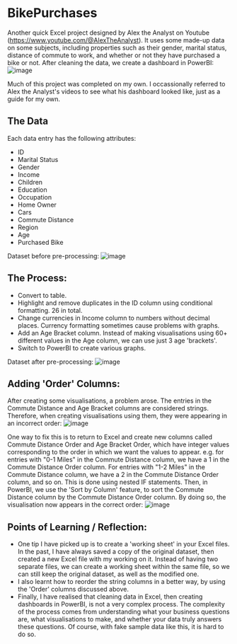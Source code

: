 # BikePurchases
Another quick Excel project designed by Alex the Analyst on Youtube (https://www.youtube.com/@AlexTheAnalyst). It uses some made-up data on some subjects, including properties such as their gender, marital status, distance of commute to work, and whether or not they have purchased a bike or not. After cleaning the data, we create a dashboard in PowerBI:
![image](https://github.com/user-attachments/assets/6ad2c485-1cc3-4476-be65-875df5c479e4)

Much of this project was completed on my own. I occassionally referred to Alex the Analyst's videos to see what his dashboard looked like, just as a guide for my own.

## The Data
Each data entry has the following attributes:
- ID
- Marital Status
- Gender
- Income
- Children
- Education
- Occupation
- Home Owner
- Cars
- Commute Distance
- Region
- Age
- Purchased Bike

Dataset before pre-processing:
![image](https://github.com/user-attachments/assets/b8c106c9-88ad-4ad4-80ed-8dc4653071be)


## The Process:
- Convert to table.
- Highlight and remove duplicates in the ID column using conditional formatting. 26 in total.
- Change currencies in Income column to numbers without decimal places. Currency formatting sometimes cause problems with graphs.
- Add an Age Bracket column. Instead of making visualisations using 60+ different values in the Age column, we can use just 3 age 'brackets'.
- Switch to PowerBI to create various graphs.

Dataset after pre-processing:
![image](https://github.com/user-attachments/assets/5d6d08bb-8e66-4480-97dc-cd8f0aeec4fb)


## Adding 'Order' Columns:
After creating some visualisations, a problem arose. The entries in the Commute Distance and Age Bracket columns are considered strings. Therefore, when creating visualisations using them, they were appearing in an incorrect order:
![image](https://github.com/user-attachments/assets/2dc8ed68-fbda-4dec-ad5f-378f3ec86369)


One way to fix this is to return to Excel and create new columns called Commute Distance Order and Age Bracket Order, which have integer values corresponding to the order in which we want the values to appear. e.g. for entries with "0-1 Miles" in the Commute Distance column, we have a 1 in the Commute Distance Order column. For entries with "1-2 Miles" in the Commute Distance column, we have a 2 in the Commute Distance Order column, and so on. This is done using nested IF statements. Then, in PowerBI, we use the 'Sort by Column' feature, to sort the Commute Distance column by the Commute Distance Order column. By doing so, the visualisation now appears in the correct order:
![image](https://github.com/user-attachments/assets/cdc753c5-49ae-4e5b-8273-df0d03baa06b)


## Points of Learning / Reflection:
- One tip I have picked up is to create a 'working sheet' in your Excel files. In the past, I have always saved a copy of the original dataset, then created a new Excel file with my working on it. Instead of having two separate files, we can create a working sheet within the same file, so we can still keep the original dataset, as well as the modified one.
- I also learnt how to reorder the string columns in a better way, by using the 'Order' columns discussed above.
- Finally, I have realised that cleaning data in Excel, then creating dashboards in PowerBI, is not a very complex process. The complexity of the process comes from understanding what your business questions are, what visualisations to make, and whether your data truly answers these questions. Of course, with fake sample data like this, it is hard to do so.
